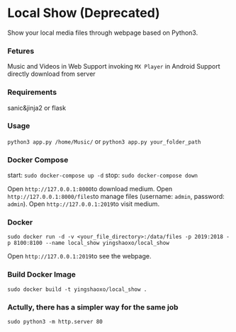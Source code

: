 # Local Show (Deprecated)
Show your local media files through webpage based on Python3.

### Fetures
Music and Videos in Web
Support invoking `MX Player` in Android
Support directly download from server

### Requirements
sanic&jinja2 or flask

### Usage
`python3 app.py /home/Music/` or `python3 app.py your_folder_path`

### Docker Compose
start: `sudo docker-compose up -d`
stop: `sudo docker-compose down`

Open `http://127.0.0.1:8000`to download medium.
Open `http://127.0.0.1:8000/files`to manage files (username: `admin`, password: `admin`).
Open `http://127.0.0.1:2019`to visit medium.

### Docker
`sudo docker run -d -v <your_file_directory>:/data/files -p 2019:2018 -p 8100:8100 --name local_show yingshaoxo/local_show`

Open `http://127.0.0.1:2019`to see the webpage.

### Build Docker Image
`sudo docker build -t yingshaoxo/local_show .`

### Actully, there has a simpler way for the same job
```
sudo python3 -m http.server 80
```
